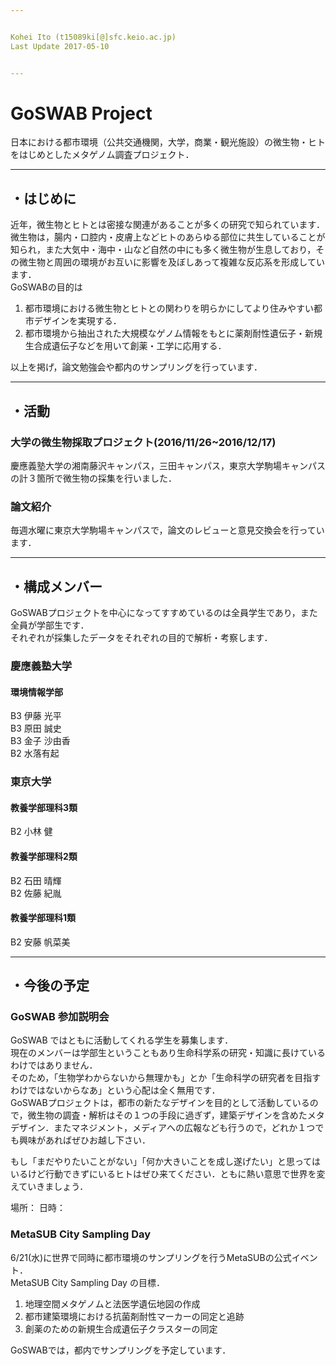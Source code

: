 ```yaml
---


Kohei Ito (t15089ki[@]sfc.keio.ac.jp)  
Last Update 2017-05-10


---
```


# GoSWAB Project
日本における都市環境（公共交通機関，大学，商業・観光施設）の微生物・ヒトをはじめとしたメタゲノム調査プロジェクト．


---


## ・はじめに
近年，微生物とヒトとは密接な関連があることが多くの研究で知られています．微生物は，腸内・口腔内・皮膚上などヒトのあらゆる部位に共生していることが知られ，また大気中・海中・山など自然の中にも多く微生物が生息しており，その微生物と周囲の環境がお互いに影響を及ぼしあって複雑な反応系を形成しています．  
GoSWABの目的は  
1. 都市環境における微生物とヒトとの関わりを明らかにしてより住みやすい都市デザインを実現する．
2. 都市環境から抽出された大規模なゲノム情報をもとに薬剤耐性遺伝子・新規生合成遺伝子などを用いて創薬・工学に応用する．  

以上を掲げ，論文勉強会や都内のサンプリングを行っています．


---


## ・活動
### 大学の微生物採取プロジェクト(2016/11/26~2016/12/17)  
慶應義塾大学の湘南藤沢キャンパス，三田キャンパス，東京大学駒場キャンパスの計３箇所で微生物の採集を行いました．

### 論文紹介
毎週水曜に東京大学駒場キャンパスで，論文のレビューと意見交換会を行っています．


---


## ・構成メンバー
GoSWABプロジェクトを中心になってすすめているのは全員学生であり，また全員が学部生です．  
それぞれが採集したデータをそれぞれの目的で解析・考察します．

### 慶應義塾大学
#### 環境情報学部  
B3 伊藤 光平  
B3 原田 誠史  
B3 金子 沙由香  
B2 水落有起

### 東京大学  
#### 教養学部理科3類  
B2 小林 健
#### 教養学部理科2類  
B2 石田 晴輝  
B2 佐藤 紀胤  

#### 教養学部理科1類  
B2 安藤 帆菜美


---


## ・今後の予定  
### GoSWAB 参加説明会  
GoSWAB ではともに活動してくれる学生を募集します．  
現在のメンバーは学部生ということもあり生命科学系の研究・知識に長けているわけではありません．  
そのため，「生物学わからないから無理かも」とか「生命科学の研究者を目指すわけではないからなあ」という心配は全く無用です．  
GoSWABプロジェクトは，都市の新たなデザインを目的として活動しているので，微生物の調査・解析はその１つの手段に過ぎず，建築デザインを含めたメタデザイン．またマネジメント，メディアへの広報なども行うので，どれか１つでも興味があればぜひお越し下さい．  

もし「まだやりたいことがない」「何か大きいことを成し遂げたい」と思ってはいるけど行動できずにいるヒトはぜひ来てください．ともに熱い意思で世界を変えていきましょう．  

場所：
日時：

### MetaSUB City Sampling Day  
6/21(水)に世界で同時に都市環境のサンプリングを行うMetaSUBの公式イベント．  
MetaSUB City Sampling Day の目標．  
1. 地理空間メタゲノムと法医学遺伝地図の作成  
2. 都市建築環境における抗菌剤耐性マーカーの同定と追跡  
3. 創薬のための新規生合成遺伝子クラスターの同定  

GoSWABでは，都内でサンプリングを予定しています．
